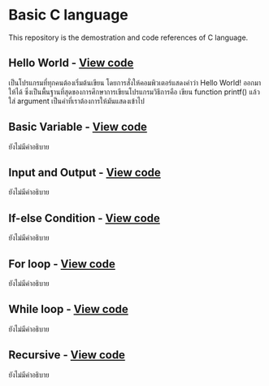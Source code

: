 # Basic C language  
This repository is the demostration and code references of C language.



Hello World - [View code](Simple/helloworld.c)
----------
เป็นโปรแกรมที่ทุกคนต้องเริ่มต้นเขียน โดยการสั่งให้คอมพิวเตอร์แสดงคำว่า Hello World! ออกมาให้ได้ ซึ่งเป็นพื้นฐานที่สุดของการศึกษาการเขียนโปรแกรมวิธีการคือ เขียน function printf() แล้วใส่ argument เป็นคำที่เราต้องการให้มันแสดงเข้าไป 

Basic Variable - [View code](Simple/var.c)
----------
ยังไม่มีคำอธิบาย

Input and Output - [View code](Simple/io.c)
----------
ยังไม่มีคำอธิบาย

If-else Condition - [View code](Simple/if.c)
----------
ยังไม่มีคำอธิบาย

For loop - [View code](Simple/for.c)
----------
ยังไม่มีคำอธิบาย

While loop - [View code](Simple/while.c)
----------
ยังไม่มีคำอธิบาย

Recursive - [View code](Simple/recursive.c)
----------
ยังไม่มีคำอธิบาย

